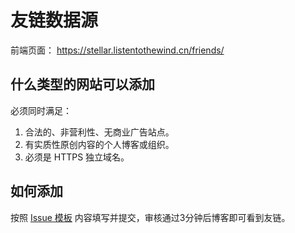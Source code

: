 # 友链数据源

前端页面： https://stellar.listentothewind.cn/friends/

## 什么类型的网站可以添加

必须同时满足：

1. 合法的、非营利性、无商业广告站点。
2. 有实质性原创内容的个人博客或组织。
3. 必须是 HTTPS 独立域名。

## 如何添加

按照 [Issue 模板](https://github.com/HcGys/friends/issues/new/choose) 内容填写并提交，审核通过3分钟后博客即可看到友链。
